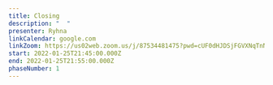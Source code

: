 ```yaml
---
title: Closing
description: "  "
presenter: Ryhna
linkCalendar: google.com
linkZoom: https://us02web.zoom.us/j/87534481475?pwd=cUF0dHJDSjFGVXNqTnNiNm9HSC9NUT09
start: 2022-01-25T21:45:00.000Z
end: 2022-01-25T21:55:00.000Z
phaseNumber: 1
---
```


